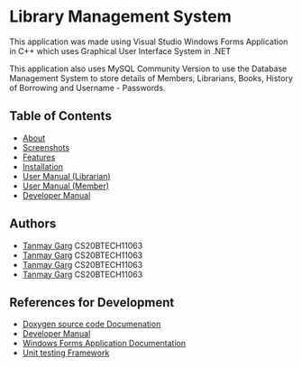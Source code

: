 # Library Management System
This application was made using Visual Studio Windows Forms Application in C++ which uses Graphical User Interface System in .NET

This application also uses MySQL Community Version to use the Database Management System to store details of Members, Librarians, Books, History of Borrowing and Username - Passwords.

## Table of Contents
- [About](https://github.com/IITH-CS1023/cs1023-sdf-project-team-4/blob/main/docs/About.md)
- [Screenshots](https://github.com/IITH-CS1023/cs1023-sdf-project-team-4/blob/main/docs/Screenshots.md)
- [Features](https://github.com/IITH-CS1023/cs1023-sdf-project-team-4/blob/main/docs/Features.md)
- [Installation]()
- [User Manual (Librarian)](https://github.com/IITH-CS1023/cs1023-sdf-project-team-4/blob/main/docs/User-Manual-(Librarian).md)
- [User Manual (Member)](https://github.com/IITH-CS1023/cs1023-sdf-project-team-4/blob/main/docs/User-Manual-(Member).md)
- [Developer Manual](https://github.com/IITH-CS1023/cs1023-sdf-project-team-4/blob/main/docs/Developer-Manual.md)

## Authors
- [Tanmay Garg](https://www.github.com/tanmaygar) CS20BTECH11063
- [Tanmay Garg](https://www.github.com/tanmaygar) CS20BTECH11063
- [Tanmay Garg](https://www.github.com/tanmaygar) CS20BTECH11063
- [Tanmay Garg](https://www.github.com/tanmaygar) CS20BTECH11063

## References for Development
- [Doxygen source code Documenation]()
- [Developer Manual](https://github.com/IITH-CS1023/cs1023-sdf-project-team-4/blob/main/docs/Developer-Manual.md)
- [Windows Forms Application Documentation](https://docs.microsoft.com/en-us/dotnet/desktop/winforms/windows-forms-overview?view=netframeworkdesktop-4.8)
- [Unit testing Framework]()
